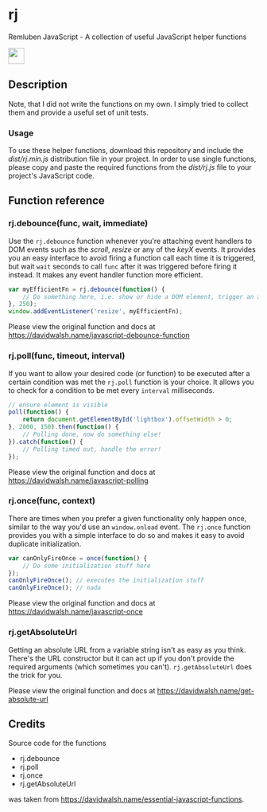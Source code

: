 # rj

Remluben JavaScript - A collection of useful JavaScript helper functions

<img src="http://cdn.remluben.at/assets/logo-358x398.png" width="32"> 

## Description

Note, that I did not write the functions on my own. I simply tried to collect
them and provide a useful set of unit tests.

### Usage

To use these helper functions, download this repository and include the 
*dist/rj.min.js* distribution file in your project. In order to use single 
functions, please copy and paste the required functions from the *dist/rj.js* 
file to your project's JavaScript code.

## Function reference

### rj.debounce(func, wait, immediate)

Use the `rj.debounce` function whenever you're attaching event handlers to DOM 
events such as the *scroll*, *resize* or any of the *keyX* events. It provides
you an easy interface to avoid firing a function call each time it is triggered,
but wait `wait` seconds to call `func` after it was triggered before firing it
instead. It makes any event handler function more efficient.

```javascript
var myEfficientFn = rj.debounce(function() {
    // Do something here, i.e. show or hide a DOM element, trigger an ajax call, ...
}, 250);
window.addEventListener('resize', myEfficientFn);
```

Please view the original function and docs at https://davidwalsh.name/javascript-debounce-function

### rj.poll(func, timeout, interval)

If you want to allow your desired code (or function) to be executed after a 
certain condition was met the `rj.poll` function is your choice. It allows you to
check for a condition to be met every `interval` milliseconds.

```javascript
// ensure element is visible
poll(function() {
    return document.getElementById('lightbox').offsetWidth > 0;
}, 2000, 150).then(function() {
    // Polling done, now do something else!
}).catch(function() {
    // Polling timed out, handle the error!
});
```

Please view the original function and docs at https://davidwalsh.name/javascript-polling

### rj.once(func, context)

There are times when you prefer a given functionality only happen once, similar 
to the way you'd use an `window.onload` event. The `rj.once` function provides 
you with a simple interface to do so and makes it easy to avoid duplicate 
initialization.

```javascript
var canOnlyFireOnce = once(function() {
    // Do some initialization stuff here
});
canOnlyFireOnce(); // executes the initialization stuff
canOnlyFireOnce(); // nada
```

Please view the original function and docs at https://davidwalsh.name/javascript-once

### rj.getAbsoluteUrl

Getting an absolute URL from a variable string isn't as easy as you think. 
There's the URL constructor but it can act up if you don't provide the required 
arguments (which sometimes you can't). `rj.getAbsoluteUrl` does the trick for 
you.

Please view the original function and docs at https://davidwalsh.name/get-absolute-url

## Credits

Source code for the functions
* rj.debounce
* rj.poll
* rj.once
* rj.getAbsoluteUrl

was taken from https://davidwalsh.name/essential-javascript-functions.
